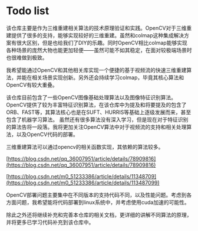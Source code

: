 # Todo list

该仓库主要是作为三维重建相关算法的技术原理验证和实践。OpenCV对于三维重建提供了很多的支持，能够实现较好的三维重建。虽然和colmap这种集成解决方案有很大区别，但是也给我们了DIY的乐趣。同时OpenCV相比colmap能够实现各种场景的庞然大物也能更加轻便——虽然可能不如其稳定，在面对较极端场景时也很难做到极致。

我希望能通过OpenCV和其他相关库实现一个便捷的基于视频流的快速三维重建算法，并能在相关场景实现创新。另外还会持续学习colmap，毕竟其核心算法和OpenCV有较大重叠。

该仓库目前包含了一些OpenCV图像基础处理算法以及图像特征识别算法。OpenCV提供了较为丰富特征识别算法，在该仓库中为提及和将要提及的包含了ORB、FAST等，其算法核心也是在SUFT、HURRIS等基础上逐级发展而来，甚至包含了机器学习算法。
虽然还有很多算法没有深入学习，但是现在对于特征识别的算法告将一段落。我将更加关注OpenCV算法中对于视频流的支持和相关处理算法，以及OpenCV代码的部署。

三维重建算法可以通过opencv的相关函数实现，其依赖的算法较多。

[https://blog.csdn.net/qq_36007951/article/details/78909816](https://blog.csdn.net/qq_36007951/article/details/78909816)

[https://blog.csdn.net/m0_51233386/article/details/11348709](https://blog.csdn.net/m0_51233386/article/details/113487099)

OpenCV部署问题主要集中在不同版本的支持代码不同，以及性能问题。考虑到各方面问题，我希望能将代码部署到linux系统中，并考虑使用cuda加速的可能性。

除此之外还将继续补充和完善本仓库的相关文档，更详细的讲解不同算法的原理，并将更多已学习代码补充到该仓库中。
